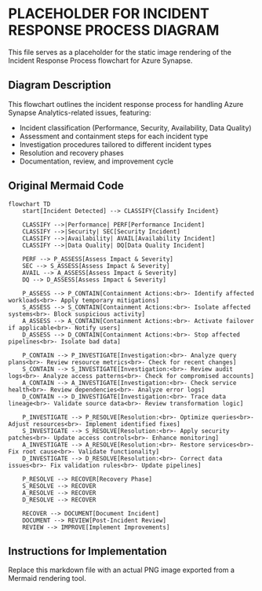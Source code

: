 # PLACEHOLDER FOR INCIDENT RESPONSE PROCESS DIAGRAM

This file serves as a placeholder for the static image rendering of the Incident Response Process flowchart for Azure Synapse.

## Diagram Description

This flowchart outlines the incident response process for handling Azure Synapse Analytics-related issues, featuring:

- Incident classification (Performance, Security, Availability, Data Quality)
- Assessment and containment steps for each incident type
- Investigation procedures tailored to different incident types
- Resolution and recovery phases
- Documentation, review, and improvement cycle

## Original Mermaid Code

```mermaid
flowchart TD
    start[Incident Detected] --> CLASSIFY{Classify Incident}
    
    CLASSIFY -->|Performance| PERF[Performance Incident]
    CLASSIFY -->|Security| SEC[Security Incident]
    CLASSIFY -->|Availability| AVAIL[Availability Incident]
    CLASSIFY -->|Data Quality| DQ[Data Quality Incident]
    
    PERF --> P_ASSESS[Assess Impact & Severity]
    SEC --> S_ASSESS[Assess Impact & Severity]
    AVAIL --> A_ASSESS[Assess Impact & Severity]
    DQ --> D_ASSESS[Assess Impact & Severity]
    
    P_ASSESS --> P_CONTAIN[Containment Actions:<br>- Identify affected workloads<br>- Apply temporary mitigations]
    S_ASSESS --> S_CONTAIN[Containment Actions:<br>- Isolate affected systems<br>- Block suspicious activity]
    A_ASSESS --> A_CONTAIN[Containment Actions:<br>- Activate failover if applicable<br>- Notify users]
    D_ASSESS --> D_CONTAIN[Containment Actions:<br>- Stop affected pipelines<br>- Isolate bad data]
    
    P_CONTAIN --> P_INVESTIGATE[Investigation:<br>- Analyze query plans<br>- Review resource metrics<br>- Check for recent changes]
    S_CONTAIN --> S_INVESTIGATE[Investigation:<br>- Review audit logs<br>- Analyze access patterns<br>- Check for compromised accounts]
    A_CONTAIN --> A_INVESTIGATE[Investigation:<br>- Check service health<br>- Review dependencies<br>- Analyze error logs]
    D_CONTAIN --> D_INVESTIGATE[Investigation:<br>- Trace data lineage<br>- Validate source data<br>- Review transformation logic]
    
    P_INVESTIGATE --> P_RESOLVE[Resolution:<br>- Optimize queries<br>- Adjust resources<br>- Implement identified fixes]
    S_INVESTIGATE --> S_RESOLVE[Resolution:<br>- Apply security patches<br>- Update access controls<br>- Enhance monitoring]
    A_INVESTIGATE --> A_RESOLVE[Resolution:<br>- Restore services<br>- Fix root cause<br>- Validate functionality]
    D_INVESTIGATE --> D_RESOLVE[Resolution:<br>- Correct data issues<br>- Fix validation rules<br>- Update pipelines]
    
    P_RESOLVE --> RECOVER[Recovery Phase]
    S_RESOLVE --> RECOVER
    A_RESOLVE --> RECOVER
    D_RESOLVE --> RECOVER
    
    RECOVER --> DOCUMENT[Document Incident]
    DOCUMENT --> REVIEW[Post-Incident Review]
    REVIEW --> IMPROVE[Implement Improvements]
```

## Instructions for Implementation

Replace this markdown file with an actual PNG image exported from a Mermaid rendering tool.
